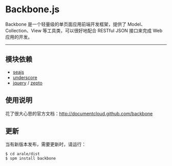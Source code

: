 
# Backbone.js

Backbone 是一个轻量级的单页面应用前端开发框架，提供了 Model、Collection、View
等工具类，可以很好地配合 RESTful JSON 接口来完成 Web 应用的开发。

---


## 模块依赖

 - [seajs](../seajs/README.md)
 - [underscore](../underscore/README.md)
 - [jquery](../jquery/README.md) / [zepto](../zepto/README.md)


## 使用说明

花了很大心思的官方文档：<http://documentcloud.github.com/backbone>


## 更新

当有新版本发布，需要更新时，请运行：

```
$ cd arale/dist
$ spm install backbone
```
